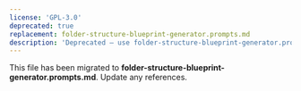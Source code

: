 ```yaml
---
license: 'GPL-3.0'
deprecated: true
replacement: folder-structure-blueprint-generator.prompts.md
description: 'Deprecated – use folder-structure-blueprint-generator.prompts.md instead.'
---
```


This file has been migrated to **folder-structure-blueprint-generator.prompts.md**. Update any references.
